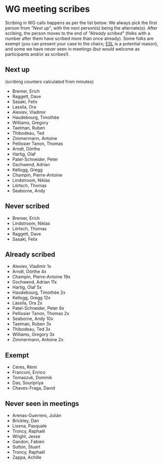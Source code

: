 # WG meeting scribes

Scribing in WG calls happens as per the list below: We always pick the first person from *"Next up"*, with the next person(s) being the alternate(s). After scribing, the person moves to the end of *"Already scribed"* (folks with a number after them have scribed more than once already). Some folks are exempt (you can present your case to the chairs; [ESL](https://en.wikipedia.org/wiki/English_as_a_second_or_foreign_language) is a potential reason), and some we have never seen in meetings (but would welcome as participants and/or as scribes!).

## Next up

(scribing counters calculated from minutes)

- Bremer, Erich
- Raggett, Dave
- Sasaki, Felix
- Lassila, Ora
- Alexiev, Vladimir
- Haudebourg, Timothée
- Williams, Gregory
- Taelman, Ruben
- Thibodeau, Ted
- Zimmermann, Antoine
- Pellissier Tanon, Thomas
- Arndt, Dörthe
- Hartig, Olaf
- Patel-Schneider, Peter
- Gschwend, Adrian
- Kellogg, Gregg
- Champin, Pierre-Antoine
- Lindstroom, Niklas
- Lörtsch, Thomas
- Seaborne, Andy


## Never scribed
- Bremer, Erich 
- Lindstroom, Niklas 
- Lörtsch, Thomas
- Raggett, Dave
- Sasaki, Felix

## Already scribed 
- Alexiev, Vladimir  1x
- Arndt, Dörthe  4x
- Champin, Pierre-Antoine  19x
- Gschwend, Adrian  11x
- Hartig, Olaf  5x
- Haudebourg, Timothée  2x
- Kellogg, Gregg  12x
- Lassila, Ora  2x
- Patel-Schneider, Peter  6x
- Pellissier Tanon, Thomas  2x
- Seaborne, Andy  10x
- Taelman, Ruben  3x
- Thibodeau, Ted  3x
- Williams, Gregory  3x
- Zimmermann, Antoine  2x

## Exempt
- Ceres, Rémi  
- Franconi, Enrico  
- Tomaszuk, Dominik  
- Das, Souripriya  
- Chaves-Fraga, David  

## Never seen in meetings
- Arenas-Guerrero, Julián  
- Brickley, Dan  
- Lisena, Pasquale  
- Troncy, Raphaël  
- Wright, Jesse 
- Gandon, Fabien
- Sutton, Stuart
- Troncy, Raphaël
- Zappa, Achille
